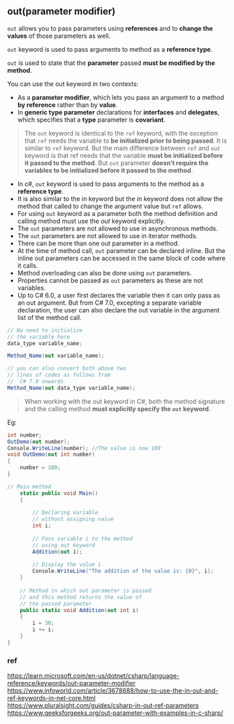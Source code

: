 ## out(parameter modifier)

`out` allows you to pass parameters using **references** and to **change the values** of those parameters as well.

`out` keyword is used to pass arguments to method as a **reference type**.

`out` is used to state that the **parameter** passed **must be modified by the method**.



You can use the out keyword in two contexts:
- As a **parameter modifier**, which lets you pass an argument to a method **by reference** rather than by **value**.
- In **generic type parameter** declarations for **interfaces** and **delegates**, which specifies that a **type** parameter is **covariant**.


> The `out` keyword is identical to the `ref` keyword,
> with the exception that `ref` needs the variable to **be initialized prior to being passed**. It is similar to `ref` keyword. But the main difference between `ref` and `out` keyword is that ref needs that the variable **must be initialized before it passed to the method**. But `out` parameter **doesn’t require the variables to be initialized before it passed to the method**.

-   In c#, `out` keyword is used to pass arguments to the method as a **reference type**.
-   It is also similar to the in keyword but the _in_ keyword does not allow the method that called to change the argument value but `ref` allows.
-   For using `out` keyword as a parameter both the method definition and calling method must use the _out_ keyword explicitly.
-   The `out` parameters are not allowed to use in asynchronous methods.
-   The `out` parameters are not allowed to use in iterator methods.
-   There can be more than one out parameter in a method.
-   At the time of method call, `out` parameter can be declared inline. But the inline out parameters can be accessed in the same block of code where it calls.
-   Method overloading can also be done using `out` parameters.
-   Properties cannot be passed as `out` parameters as these are not variables.
-   Up to C# 6.0, a user first declares the variable then it can only pass as an out argument. But from C# 7.0, excepting a separate variable declaration, the user can also declare the out variable in the argument list of the method call.

```cs
// No need to initialize 
// the variable here
data_type variable_name;

Method_Name(out variable_name);

// you can also convert both above two 
// lines of codes as follows from
//  C# 7.0 onwards
Method_Name(out data_type variable_name);
```




>  When working with the out keyword in C#, both the method signature and the calling method **must explicitly specify the `out` keyword**.

Eg:
```cs
int number;
OutDemo(out number);
Console.WriteLine(number); //The value is now 100
void OutDemo(out int number)
{
    number = 100;
}
```



```cs
// Main method
    static public void Main()
    {
 
        // Declaring variable
        // without assigning value
        int i;
 
        // Pass variable i to the method
        // using out keyword
        Addition(out i);
 
        // Display the value i
        Console.WriteLine("The addition of the value is: {0}", i);
    }
 
    // Method in which out parameter is passed
    // and this method returns the value of
    // the passed parameter
    public static void Addition(out int i)
    {
        i = 30;
        i += i;
    }
}
```

### ref
https://learn.microsoft.com/en-us/dotnet/csharp/language-reference/keywords/out-parameter-modifier \
https://www.infoworld.com/article/3678688/how-to-use-the-in-out-and-ref-keywords-in-net-core.html \
https://www.pluralsight.com/guides/csharp-in-out-ref-parameters \
https://www.geeksforgeeks.org/out-parameter-with-examples-in-c-sharp/


